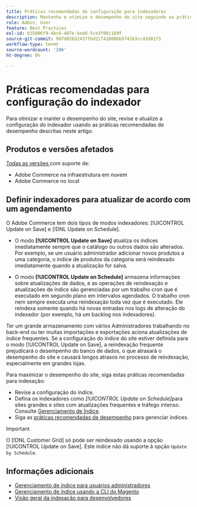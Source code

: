 ```yaml
---
title: Práticas recomendadas de configuração para indexadores
description: Mantenha e otimize o desempenho do site seguindo as práticas recomendadas para a configuração do indexador.
role: Admin, User
feature: Best Practices
exl-id: b35806f9-4bc6-407e-bedd-5ce3f09c1b9f
source-git-commit: 987d65b52437fbd21f41600bb5741b3cc43d01f3
workflow-type: tm+mt
source-wordcount: '296'
ht-degree: 0%

---
```


# Práticas recomendadas para configuração do indexador

Para otimizar e manter o desempenho do site, revise e atualize a configuração do indexador usando as práticas recomendadas de desempenho descritas neste artigo.

## Produtos e versões afetados

[Todas as versões ](../../../release/versions.md) com suporte de:

- Adobe Commerce na infraestrutura em nuvem
- Adobe Commerce no local

## Definir indexadores para atualizar de acordo com um agendamento

O Adobe Commerce tem dois tipos de modos indexadores: [!UICONTROL Update on Save] e [!DNL Update on Schedule].

- O modo **[!UICONTROL Update on Save]** atualiza os índices imediatamente sempre que o catálogo ou outros dados são alterados. Por exemplo, se um usuário administrador adicionar novos produtos a uma categoria, o índice de produtos da categoria será reindexado imediatamente quando a atualização for salva.

- O modo **[!UICONTROL Update on Schedule]** armazena informações sobre atualizações de dados, e as operações de reindexação e atualizações de índice são gerenciadas por um trabalho cron que é executado em segundo plano em intervalos agendados. O trabalho cron nem sempre executa uma reindexação toda vez que é executado. Ele reindexa somente quando há novas entradas nos logs de alteração do indexador (por exemplo, há um backlog nos indexadores).

Ter um grande armazenamento com vários Administradores trabalhando no back-end ou ter muitas importações e exportações aciona atualizações de índice frequentes. Se a configuração do índice do site estiver definida para o modo [!UICONTROL Update on Save], a reindexação frequente prejudicará o desempenho do banco de dados, o que atrasará o desempenho do site e causará longos atrasos no processo de reindexação, especialmente em grandes lojas.

Para maximizar o desempenho do site, siga estas práticas recomendadas para indexação:

- Revise a configuração do índice.
- Defina os indexadores como _[!UICONTROL Update on Schedule]_&#x200B;para sites grandes e sites com atualizações frequentes e tráfego intenso. Consulte [Gerenciamento de Índice](https://experienceleague.adobe.com/pt-br/docs/commerce-admin/systems/tools/index-management#change-the-index-mode).
- Siga as [práticas recomendadas de desempenho](../../../performance/configuration.md) para gerenciar índices.

>[!IMPORTANT]
>
>O [!DNL Customer Grid] só pode ser reindexado usando a opção [!UICONTROL Update on Save]. Este índice não dá suporte à opção `Update by Schedule`.

## Informações adicionais

- [Gerenciamento de índice para usuários administradores](../../../configuration/cli/manage-indexers.md#configure-indexers)
- [Gerenciamento de índice usando a CLI do Magento](https://experienceleague.adobe.com/docs/commerce-operations/configuration-guide/cli/manage-indexers.html?lang=pt-BR)
- [Visão geral da indexação para desenvolvedores](https://developer.adobe.com/commerce/php/development/components/indexing/)
